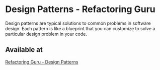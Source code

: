 # Design Patterns - Refactoring Guru

Design patterns are typical solutions to common problems in software design. Each pattern is like a blueprint that you can customize to solve a particular design problem in your code.

## Available at

[Refactoring Guru - Design Patterns](https://refactoring.guru/design-patterns)

